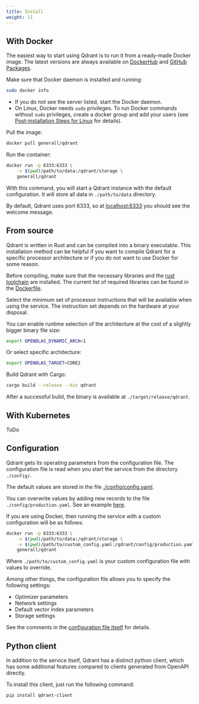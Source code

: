 ```yaml
---
title: Install
weight: 11
---
```


## With Docker

The easiest way to start using Qdrant is to run it from a ready-made Docker image.
The latest versions are always available on [DockerHub](https://hub.docker.com/r/generall/qdrant/tags?page=1&ordering=last_updated) and [GitHub Packages](https://github.com/qdrant/qdrant/packages/713873/versions).

Make sure that Docker daemon is installed and running:

```bash
sudo docker info
```

* If you do not see the server listed, start the Docker daemon.
* On Linux, Docker needs `sudo` privileges. To run Docker commands without `sudo` privileges, create a docker group and add your users (see [Post-installation Steps for Linux](https://docs.docker.com/engine/install/linux-postinstall/) for details).


Pull the image:
```bash
docker pull generall/qdrant
```

Run the container:

```bash
docker run -p 6333:6333 \
    -v $(pwd)/path/to/data:/qdrant/storage \
    generall/qdrant
```

With this command, you will start a Qdrant instance with the default configuration.
It will store all data in `./path/to/data` directory.

By default, Qdrant uses port 6333, so at [localhost:6333](http://localhost:6333) you should see the welcome message.


## From source

Qdrant is written in Rust and can be compiled into a binary executable.
This installation method can be helpful if you want to compile Qdrant for a specific processor architecture or if you do not want to use Docker for some reason.

Before compiling, make sure that the necessary libraries and the [rust toolchain](https://www.rust-lang.org/tools/install) are installed.
The current list of required libraries can be found in the [Dockerfile](https://github.com/qdrant/qdrant/blob/master/Dockerfile).

Select the minimum set of processor instructions that will be available when using the service.
The instruction set depends on the hardware at your disposal.

You can enable runtime selection of the architecture at the cost of a slightly bigger binary file size: 

```bash
export OPENBLAS_DYNAMIC_ARCH=1
```

Or select specific architecture:

```bash
export OPENBLAS_TARGET=CORE2
```

Build Qdrant with Cargo:

```bash
cargo build --release --bin qdrant
```

After a successful build, the binary is available at `./target/release/qdrant`.


## With Kubernetes

ToDo

## Configuration

Qdrant gets its operating parameters from the configuration file.
The configuration file is read when you start the service from the directory `./config/`.

The default values are stored in the file [./config/config.yaml](https://github.com/qdrant/qdrant/blob/master/config/config.yaml).

You can overwrite values by adding new records to the file `./config/production.yaml`. See an example [here](https://github.com/qdrant/qdrant/blob/master/config/production.yaml).

If you are using Docker, then running the service with a custom configuration will be as follows:

```bash
docker run -p 6333:6333 \
    -v $(pwd)/path/to/data:/qdrant/storage \
    -v $(pwd)/path/to/custom_config.yaml:/qdrant/config/production.yaml \
    generall/qdrant
```

Where `./path/to/custom_config.yaml` is your custom configuration file with values to override.

Among other things, the configuration file allows you to specify the following settings:

- Optimizer parameters
- Network settings
- Default vector index parameters
- Storage settings

See the comments in the [configuration file itself](https://github.com/qdrant/qdrant/blob/master/config/config.yaml) for details.


## Python client

In addition to the service itself, Qdrant has a distinct python client, which has some additional features compared to clients generated from OpenAPI directly.

To install this client, just run the following command:

```bash
pip install qdrant-client
```

